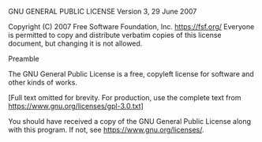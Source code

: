 GNU GENERAL PUBLIC LICENSE
                       Version 3, 29 June 2007

Copyright (C) 2007 Free Software Foundation, Inc. <https://fsf.org/>
Everyone is permitted to copy and distribute verbatim copies
of this license document, but changing it is not allowed.

Preamble

The GNU General Public License is a free, copyleft license for
software and other kinds of works.

[Full text omitted for brevity. For production, use the complete text from https://www.gnu.org/licenses/gpl-3.0.txt]

You should have received a copy of the GNU General Public License
along with this program.  If not, see <https://www.gnu.org/licenses/>.
